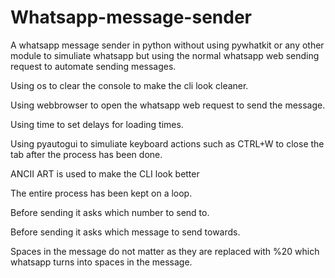 # Whatsapp-message-sender
A whatsapp message sender in python without using pywhatkit or any other module to simuliate whatsapp but using the normal whatsapp web sending request to automate sending messages.

Using os to clear the console to make the cli look cleaner.

Using webbrowser to open the whatsapp web request to send the message.

Using time to set delays for loading times.

Using pyautogui to simuliate keyboard actions such as CTRL+W to close the tab after the process has been done.

ANCII ART is used to make the CLI look better

The entire process has been kept on a loop.

Before sending it asks which number to send to.

Before sending it asks which message to send towards.

Spaces in the message do not matter as they are replaced with %20 which whatsapp turns into spaces in the message.

